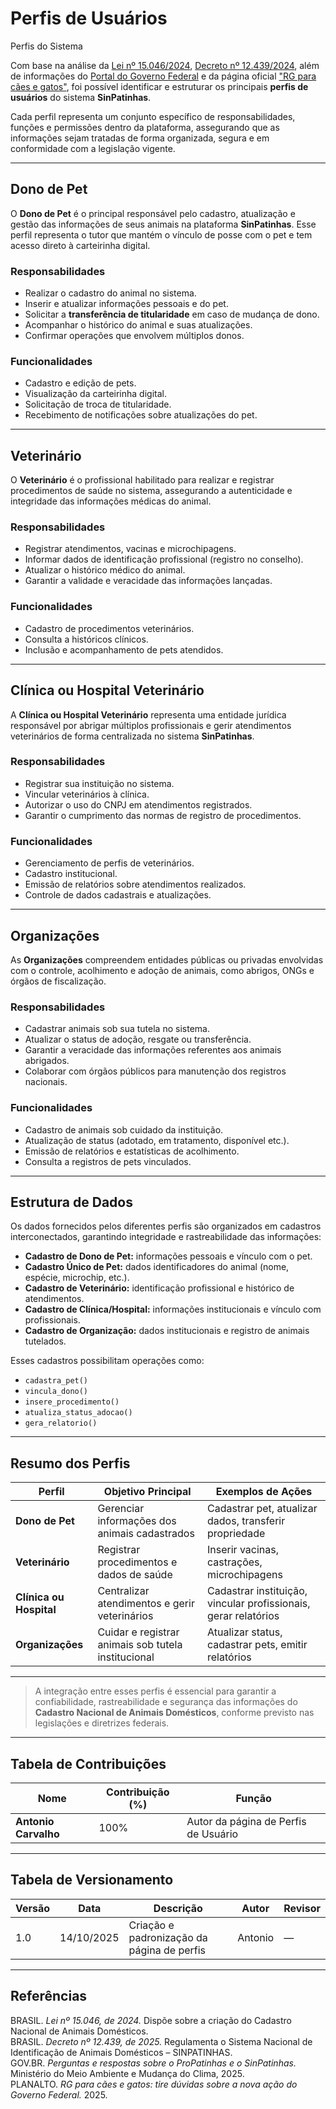 # Perfis de Usuários

<div class="chip">Perfis do Sistema</div>

Com base na análise da [Lei nº 15.046/2024](https://www.planalto.gov.br/ccivil_03/_ato2023-2026/2024/lei/L15046.htm), [Decreto nº 12.439/2024](https://www.planalto.gov.br/ccivil_03/_ato2023-2026/2025/Decreto/D12439.htm), além de informações do [Portal do Governo Federal](https://www.gov.br/mma/pt-br/noticias/perguntas-e-respostas-sobre-o-propatinhas-e-o-sinpatinhas) e da página oficial ["RG para cães e gatos"](https://www.gov.br/planalto/pt-br/acompanhe-o-planalto/noticias/2025/04/rg-para-caes-e-gatos-tire-duvidas-sobre-a-nova-acao-do-governo-federal), foi possível identificar e estruturar os principais **perfis de usuários** do sistema **SinPatinhas**.

Cada perfil representa um conjunto específico de responsabilidades, funções e permissões dentro da plataforma, assegurando que as informações sejam tratadas de forma organizada, segura e em conformidade com a legislação vigente.

---

## Dono de Pet

O **Dono de Pet** é o principal responsável pelo cadastro, atualização e gestão das informações de seus animais na plataforma **SinPatinhas**. Esse perfil representa o tutor que mantém o vínculo de posse com o pet e tem acesso direto à carteirinha digital.

### Responsabilidades
- Realizar o cadastro do animal no sistema.  
- Inserir e atualizar informações pessoais e do pet.  
- Solicitar a **transferência de titularidade** em caso de mudança de dono.  
- Acompanhar o histórico do animal e suas atualizações.  
- Confirmar operações que envolvem múltiplos donos.

### Funcionalidades
- Cadastro e edição de pets.  
- Visualização da carteirinha digital.  
- Solicitação de troca de titularidade.  
- Recebimento de notificações sobre atualizações do pet.

---

## Veterinário

O **Veterinário** é o profissional habilitado para realizar e registrar procedimentos de saúde no sistema, assegurando a autenticidade e integridade das informações médicas do animal.

### Responsabilidades
- Registrar atendimentos, vacinas e microchipagens.  
- Informar dados de identificação profissional (registro no conselho).  
- Atualizar o histórico médico do animal.  
- Garantir a validade e veracidade das informações lançadas.  

### Funcionalidades
- Cadastro de procedimentos veterinários.  
- Consulta a históricos clínicos.  
- Inclusão e acompanhamento de pets atendidos.

---

## Clínica ou Hospital Veterinário

A **Clínica ou Hospital Veterinário** representa uma entidade jurídica responsável por abrigar múltiplos profissionais e gerir atendimentos veterinários de forma centralizada no sistema **SinPatinhas**.

### Responsabilidades
- Registrar sua instituição no sistema.  
- Vincular veterinários à clínica.  
- Autorizar o uso do CNPJ em atendimentos registrados.  
- Garantir o cumprimento das normas de registro de procedimentos.

### Funcionalidades
- Gerenciamento de perfis de veterinários.  
- Cadastro institucional.  
- Emissão de relatórios sobre atendimentos realizados.  
- Controle de dados cadastrais e atualizações.

---

## Organizações

As **Organizações** compreendem entidades públicas ou privadas envolvidas com o controle, acolhimento e adoção de animais, como abrigos, ONGs e órgãos de fiscalização.

### Responsabilidades
- Cadastrar animais sob sua tutela no sistema.  
- Atualizar o status de adoção, resgate ou transferência.  
- Garantir a veracidade das informações referentes aos animais abrigados.  
- Colaborar com órgãos públicos para manutenção dos registros nacionais.

### Funcionalidades
- Cadastro de animais sob cuidado da instituição.  
- Atualização de status (adotado, em tratamento, disponível etc.).  
- Emissão de relatórios e estatísticas de acolhimento.  
- Consulta a registros de pets vinculados.

---

## Estrutura de Dados

Os dados fornecidos pelos diferentes perfis são organizados em cadastros interconectados, garantindo integridade e rastreabilidade das informações:

- **Cadastro de Dono de Pet:** informações pessoais e vínculo com o pet.  
- **Cadastro Único de Pet:** dados identificadores do animal (nome, espécie, microchip, etc.).  
- **Cadastro de Veterinário:** identificação profissional e histórico de atendimentos.  
- **Cadastro de Clínica/Hospital:** informações institucionais e vínculo com profissionais.  
- **Cadastro de Organização:** dados institucionais e registro de animais tutelados.

Esses cadastros possibilitam operações como:
- `cadastra_pet()`  
- `vincula_dono()`  
- `insere_procedimento()`  
- `atualiza_status_adocao()`  
- `gera_relatorio()`

---

## Resumo dos Perfis

| **Perfil**                  | **Objetivo Principal**                                | **Exemplos de Ações**                                         |
|------------------------------|-------------------------------------------------------|---------------------------------------------------------------|
| **Dono de Pet**              | Gerenciar informações dos animais cadastrados         | Cadastrar pet, atualizar dados, transferir propriedade         |
| **Veterinário**              | Registrar procedimentos e dados de saúde              | Inserir vacinas, castrações, microchipagens                    |
| **Clínica ou Hospital**      | Centralizar atendimentos e gerir veterinários         | Cadastrar instituição, vincular profissionais, gerar relatórios |
| **Organizações**             | Cuidar e registrar animais sob tutela institucional    | Atualizar status, cadastrar pets, emitir relatórios            |

---

> A integração entre esses perfis é essencial para garantir a confiabilidade, rastreabilidade e segurança das informações do **Cadastro Nacional de Animais Domésticos**, conforme previsto nas legislações e diretrizes federais.

---

## Tabela de Contribuições

| **Nome**            | **Contribuição (%)** | **Função**                          |
|----------------------|----------------------|-------------------------------------|
| **Antonio Carvalho** | 100%                 | Autor da página de Perfis de Usuário |

---

## Tabela de Versionamento

| **Versão** | **Data**     | **Descrição**                                  | **Autor** | **Revisor** |
|------------|---------------|-----------------------------------------------|------------|--------------|
| 1.0        | 14/10/2025    | Criação e padronização da página de perfis    | Antonio    | —            |

---

## Referências

BRASIL. *Lei nº 15.046, de 2024.* Dispõe sobre a criação do Cadastro Nacional de Animais Domésticos.  
BRASIL. *Decreto nº 12.439, de 2025.* Regulamenta o Sistema Nacional de Identificação de Animais Domésticos – SINPATINHAS.  
GOV.BR. *Perguntas e respostas sobre o ProPatinhas e o SinPatinhas.* Ministério do Meio Ambiente e Mudança do Clima, 2025.  
PLANALTO. *RG para cães e gatos: tire dúvidas sobre a nova ação do Governo Federal.* 2025.  
